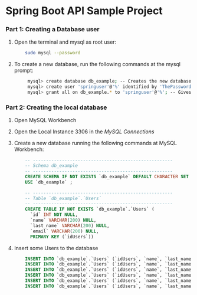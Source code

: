 # Spring Boot API Sample Project

### Part 1: Creating a Database user
1. Open the terminal and mysql as root user:
    ```bash
        sudo mysql --password
    ```
2. To create a new database, run the following commands at the mysql prompt:
   ```bash
        mysql> create database db_example; -- Creates the new database
        mysql> create user 'springuser'@'%' identified by 'ThePassword'; -- Creates the user
        mysql> grant all on db_example.* to 'springuser'@'%'; -- Gives all privileges to the new user on the newly created          database
    ```
    
### Part 2: Creating the local database

1. Open MySQL Workbench

2. Open the Local Instance 3306 in the *MySQL Connections*

3. Create a new database running the following commands at MySQL Workbench:
    ```sql
        -- -----------------------------------------------------
        -- Schema db_example
        -- -----------------------------------------------------
        CREATE SCHEMA IF NOT EXISTS `db_example` DEFAULT CHARACTER SET utf8 ;
        USE `db_example` ;

        -- -----------------------------------------------------
        -- Table `db_example`.`Users`
        -- -----------------------------------------------------
        CREATE TABLE IF NOT EXISTS `db_example`.`Users` (
          `id` INT NOT NULL,
          `name` VARCHAR(200) NULL,
          `last_name` VARCHAR(200) NULL,
          `email` VARCHAR(200) NULL,
          PRIMARY KEY (`idUsers`))
    ```
4. Insert some Users to the database
    ```sql
        INSERT INTO `db_example`.`Users` (`idUsers`, `name`, `last_name`, `email`) VALUES ('1', 'Debbie', 'Ly', 'debbie@generation.org');
        INSERT INTO `db_example`.`Users` (`idUsers`, `name`, `last_name`, `email`) VALUES ('2', 'Cleon', 'Grant', 'cleon@generation.org');
        INSERT INTO `db_example`.`Users` (`idUsers`, `name`, `last_name`, `email`) VALUES ('3', 'Carlos', 'Echeverry', 'carlos@generation.org');
        INSERT INTO `db_example`.`Users` (`idUsers`, `name`, `last_name`, `email`) VALUES ('4', 'Elise', 'Guimarães', 'elise@generation.org');
        INSERT INTO `db_example`.`Users` (`idUsers`, `name`, `last_name`, `email`) VALUES ('5', 'Ian', 'Munene', 'ian@generation.org');
        INSERT INTO `db_example`.`Users` (`idUsers`, `name`, `last_name`, `email`) VALUES ('6', 'Santiago', 'Carrillo', 'santiago@generation.org');
    ```

